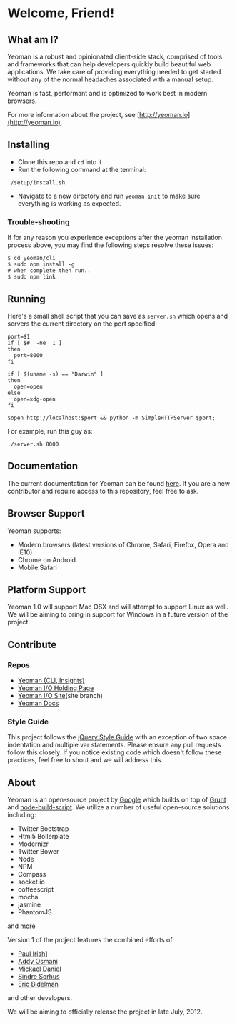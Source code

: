 # Welcome, Friend!

## What am I?

Yeoman is a robust and opinionated client-side stack, comprised of tools and frameworks that can help developers quickly build beautiful web applications. We take care of providing everything needed to get started without any of the normal headaches associated with a manual setup.

Yeoman is fast, performant and is optimized to work best in modern browsers.

For more information about the project, see [http://yeoman.io](http://yeoman.io).


## Installing

* Clone this repo and `cd` into it
* Run the following command at the terminal:

```shell
./setup/install.sh
```
* Navigate to a new directory and run `yeoman init` to make sure everything is working as expected.


### Trouble-shooting

If for any reason you experience exceptions after the yeoman installation process above, you may find the
following steps resolve these issues:

```
$ cd yeoman/cli
$ sudo npm install -g
# when complete then run..
$ sudo npm link
```

## Running

Here's a small shell script that you can save as `server.sh` which opens and servers the current directory on the port specified:

```shell
port=$1
if [ $#  -ne  1 ]
then
  port=8000
fi

if [ $(uname -s) == "Darwin" ]
then
  open=open
else
  open=xdg-open
fi

$open http://localhost:$port && python -m SimpleHTTPServer $port;
```

For example, run this guy as:

```shell
./server.sh 8000
```


## Documentation

The current documentation for Yeoman can be found [here](http://yeoman.github.com/docs). If you are a new contributor and require access to this repository, feel free to ask.


## Browser Support

Yeoman supports:

* Modern browsers (latest versions of Chrome, Safari, Firefox, Opera and IE10)
* Chrome on Android
* Mobile Safari


## Platform Support

Yeoman 1.0 will support Mac OSX and will attempt to support Linux as well. We will be aiming to bring in support for Windows in a future version of the project.

## Contribute

### Repos

* [Yeoman (CLI, Insights)](http://github.com/yeoman/yeoman)
* [Yeoman I/O Holding Page](http://github.com/yeoman/yeoman.io)
* [Yeoman I/O Site](http://github.com/yeoman/yeoman.io)(site branch)
* [Yeoman Docs](http://github.com/yeoman/docs)

### Style Guide

This project follows the [jQuery Style Guide](http://docs.jquery.com/JQuery_Core_Style_Guidelines) with an exception of two space indentation and multiple var statements. Please ensure any pull requests follow this closely. If you notice existing code which doesn't follow these practices, feel free to shout and we will address this.

## About

Yeoman is an open-source project by [Google](http://google.com) which builds on top of [Grunt](https://github.com/cowboy/grunt) and [node-build-script](http://github.com/h5bp/node-build-script). We utilize a number of useful open-source solutions including:

* Twitter Bootstrap
* Html5 Boilerplate
* Modernizr
* Twitter Bower
* Node
* NPM
* Compass
* socket.io
* coffeescript
* mocha
* jasmine
* PhantomJS

and [more](https://github.com/yeoman/yeoman/wiki/Dependencies)

Version 1 of the project features the combined efforts of:

* [Paul Irish](http://paulirish.com)]
* [Addy Osmani](http://addyosmani.com)
* [Mickael Daniel](http://blog.mklog.fr/)
* [Sindre Sorhus](http://sindresorhus.com/)
* [Eric Bidelman](http://ericbidelman.com)

and other developers. 

We will be aiming to officially release the project in late July, 2012.

